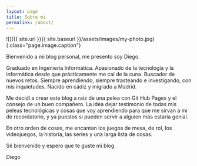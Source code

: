 ```yaml
---
layout: page
title: Sobre mi
permalink: /about/
---
```

![]({{ site.url }}{{ site.baseurl }}/assets/images/my-photo.jpg){:class="page.image.caption"}


Bienvenido a mi blog personal, me presento soy Diego.

Graduado en Ingeniería Informática. Apasionado de la tecnología y la informática desde que prácticamente me caí de la cuna. Buscador de nuevos retos. Siempre aprendiendo, siempre trasteando e investigando, con mis inquietudes. Nacido en cádiz y migrado a Madrid. 

Me decidí a crear este blog a raíz de una pelea con Git Hub Pages y el consejo de un buen compañero. La idea dejar testimonio de todas mis peleas tecnológicas y cosas que voy aprendiendo para que me sirvan a mi de recordatorio, y ya puestos si pueden servir a alguien más estaría genial.

En otro orden de cosas, me encantan los juegos de mesa, de rol, los videojuegos, la historia, las series y una larga lista de cosas.

Sé bienvenido y espero que te guste mi blog.

Diego